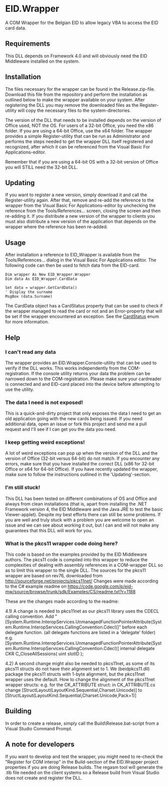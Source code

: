 # EID.Wrapper
A COM Wrapper for the Belgian EID to allow legacy VBA to access the EID card data.

## Requirements
This DLL depends on Framework 4.0 and will obviously need the EID Middleware installed on the system.

## Installation
The files necessary for the wrapper can be found in the Release.zip-file. Download this file from the repository and perform the installation as outlined below to make the wrapper available on your system. After registering the DLL you may remove the downloaded files as the Register-utility will copy the necessary files to the system-directories.

The version of the DLL that needs to be installed depends on the version of Office used, NOT the OS. For users of a 32-bit Office, you need the x86 folder. If you are using a 64-bit Office, use the x64 folder. The wrapper provides a simple Register-utility that can be run as Administrator and performs the steps needed to get the wrapper DLL itself registered and recognized, after which it can be referenced from the Visual Basic For Applications-editor.

Remember that if you are using a 64-bit OS with a 32-bit version of Office you will STILL need the 32-bit DLL. 

## Updating
If you want to register a new version, simply download it and call the Register-utility again. After that, remove and re-add the reference to the wrapper from the Visual Basic For Applications-editor by unchecking the reference 
from the Tools/References... screen, closing the screen and then re-adding it. If you distribute a new version of the wrapper to clients you must also distribute a new version of the application that depends on the wrapper where
the reference has been re-added.

## Usage
After installation a reference to EID_Wrapper is available from the Tools/References... dialog in the Visual Basic For Applications editor. The following code can then be used to fetch data from the EID-card.

```
Dim wrapper As New EID_Wrapper.Wrapper
Dim data As EID_Wrapper.CardData

Set data = wrapper.GetCardData()
' Display the surname
MsgBox (data.Surname)
```

The CardData object has a CardStatus property that can be used to check if the wrapper managed to read the card or not and an Error-property that will be set if the wrapper encountered an exception. See the [CardStatus](https://github.com/jdt/EID.Wrapper/blob/master/Source/EID.Wrapper/CardStatus.cs) enum for more information.

## Help

### I can't read any data
The wrapper provides an EID.Wrapper.Console-utility that can be used to verify if the DLL works. This works independently from the COM-registration. If the console utility returns your data the problem can be narrowed down to the COM-registration. Please make sure your cardreader is connected and and EID-card placed into the device before attempting to use the utility.

### The data I need is not exposed!
This is a quick-and-dirty project that only exposes the data I need to get an old application going with the new cards being issued. If you need additional data, open an issue or fork this project and send me a pull request and I'll see if I can get you the data you need.

### I keep getting weird exceptions!
A lot of weird exceptions can pop up when the version of the DLL and the version of Office (32-bit versus 64-bit) do not match. If you encounter any errors, make sure that you have installed the correct DLL (x86 for 32-bit Office or x64 for 64-bit Office). If you have recently updated the wrapper, make sure to follow the instructions outlined in the 'Updating'-section.

### I'm still stuck!
This DLL has been tested on different combinations of OS and Office and always from clean installations (that is, apart from installing the .NET Framework version 4, the EID Middleware and the Java JRE to test the basic Viewer-applet). Despite my best efforts there can still be some problems. If you are well and truly stuck with a problem you are welcome to open an issue and we can see about working it out, but I can and will not make any guarantees that this DLL will work for you.

### What is the pkcs11 wrapper code doing here?
This code is based on the examples provided by the EID Middleware authors. The pkcs11 code is compiled into this wrapper to reduce the complexities of dealing with assembly references in a COM-wrapper DLL so as to limit this wrapper to the single DLL. The sources for the pkcs11 wrapper are based on rev76, downloaded from http://sourceforge.net/projects/pkcs11net/ Changes were made according to the C# example readme on https://code.google.com/p/eid-mw/source/browse/trunk/sdk/Examples/CS/readme.txt?r=1188

These are the changes made according to the readme:

4.1) A change is needed to pkcs11net as our pkcs11 library uses the CDECL calling convention. Add "[System.Runtime.InteropServices.UnmanagedFunctionPointerAttribute(System.Runtime.InteropServices.CallingConvention.Cdecl)]"
before each delegate function. (all delegate functions are listed in a 'delegate' folder) e.g.
[System.Runtime.InteropServices.UnmanagedFunctionPointerAttribute(System.Runtime.InteropServices.CallingConvention.Cdecl)]
internal delegate CKR C_CloseAllSessions(
uint slotID
);

4.2) A second change might also be needed to pkcs11net, as some of its pkcs11 structs do not have their alignment set to 1. We (beidpkcs11.dll) package the pkcs11 structs with 1-byte alignment, but the pkcs11net wrapper uses the default. How to change the alignment of the pkcs11net wrapper structs: e.g. for the CK_ATTRIBUTE struct: in CK_ATTRIBUTE.cs change [StructLayout(LayoutKind.Sequential,Charset.Unicode)] to [StructLayout(LayoutKind.Sequential,Charset.Unicode,Pack=1)]

## Building
In order to create a release, simply call the Build\Release.bat-script from a Visual Studio Command Prompt. 

## A note for developers
If you want to develop and test the wrapper, you might need to re-check the "Register for COM interop" in the Build-section of the EID.Wrapper project properties if you are doing Release builds. The regasm tool will generate the .tlb file needed on the client systems so a Release build from Visual Studio does not create and register the DLL.
